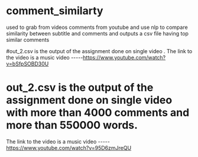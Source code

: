 # comment_similarty
used to grab from videos comments from youtube and use nlp to compare similarity between subtitle and comments and outputs a csv file having top similar comments 


#out_2.csv is the output of the assignment done on single video . The link to the video is a music video -----https://www.youtube.com/watch?v=bSfpSOBD30U


# out_2.csv is the output of the assignment done on single video with more than 4000 comments and more than 550000 words. 
The link to the video is a music video -----https://www.youtube.com/watch?v=95D6zmJreQU
